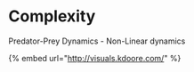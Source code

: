 # Complexity

Predator-Prey Dynamics - Non-Linear dynamics

{% embed url="http://visuals.kdoore.com/" %}



